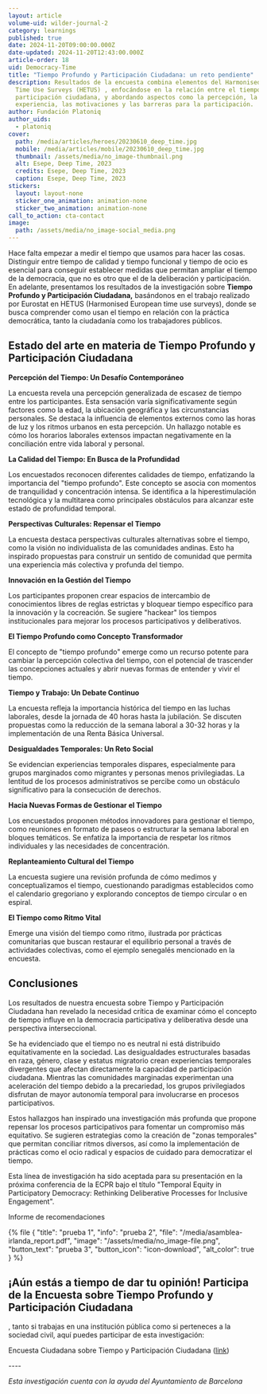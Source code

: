 ```yaml
---
layout: article
volume-uid: wilder-journal-2
category: learnings
published: true
date: 2024-11-20T09:00:00.000Z
date-updated: 2024-11-20T12:43:00.000Z
article-order: 18
uid: Democracy-Time
title: "Tiempo Profundo y Participación Ciudadana: un reto pendiente"
description: Resultados de la encuesta combina elementos del Harmonised European
  Time Use Surveys (HETUS) , enfocándose en la relación entre el tiempo y la
  participación ciudadana, y abordando aspectos como la percepción, la
  experiencia, las motivaciones y las barreras para la participación.
author: Fundación Platoniq
author_uids:
  - platoniq
cover:
  path: /media/articles/heroes/20230610_deep_time.jpg
  mobile: /media/articles/mobile/20230610_deep_time.jpg
  thumbnail: /assets/media/no_image-thumbnail.png
  alt: Esepe, Deep Time, 2023
  credits: Esepe, Deep Time, 2023
  caption: Esepe, Deep Time, 2023
stickers:
  layout: layout-none
  sticker_one_animation: animation-none
  sticker_two_animation: animation-none
call_to_action: cta-contact
image:
  path: /assets/media/no_image-social_media.png
---
```

Hace falta empezar a medir el tiempo que usamos para hacer las cosas. Distinguir entre tiempo de calidad y tiempo funcional y tiempo de ocio es esencial para conseguir establecer medidas que permitan ampliar el tiempo de la democracia, que no es otro que el de la deliberación y participación. En adelante, presentamos los resultados de la investigación sobre **Tiempo Profundo y Participación Ciudadana,** basándonos en el trabajo realizado por Eurostat en HETUS (Harmonised European time use surveys), donde se busca comprender como usan el tiempo en relación con la práctica democrática, tanto la ciudadanía como los trabajadores públicos.

## **Estado del arte en materia de Tiempo Profundo y Participación Ciudadana**

**Percepción del Tiempo: Un Desafío Contemporáneo**

La encuesta revela una percepción generalizada de escasez de tiempo entre los participantes. Esta sensación varía significativamente según factores como la edad, la ubicación geográfica y las circunstancias personales. Se destaca la influencia de elementos externos como las horas de luz y los ritmos urbanos en esta percepción. Un hallazgo notable es cómo los horarios laborales extensos impactan negativamente en la conciliación entre vida laboral y personal.

**La Calidad del Tiempo: En Busca de la Profundidad**

Los encuestados reconocen diferentes calidades de tiempo, enfatizando la importancia del "tiempo profundo". Este concepto se asocia con momentos de tranquilidad y concentración intensa. Se identifica a la hiperestimulación tecnológica y la multitarea como principales obstáculos para alcanzar este estado de profundidad temporal.

**Perspectivas Culturales: Repensar el Tiempo**

La encuesta destaca perspectivas culturales alternativas sobre el tiempo, como la visión no individualista de las comunidades andinas. Esto ha inspirado propuestas para construir un sentido de comunidad que permita una experiencia más colectiva y profunda del tiempo.

**Innovación en la Gestión del Tiempo**

Los participantes proponen crear espacios de intercambio de conocimientos libres de reglas estrictas y bloquear tiempo específico para la innovación y la cocreación. Se sugiere "hackear" los tiempos institucionales para mejorar los procesos participativos y deliberativos.

**El Tiempo Profundo como Concepto Transformador**

El concepto de "tiempo profundo" emerge como un recurso potente para cambiar la percepción colectiva del tiempo, con el potencial de trascender las concepciones actuales y abrir nuevas formas de entender y vivir el tiempo.

**Tiempo y Trabajo: Un Debate Continuo**

La encuesta refleja la importancia histórica del tiempo en las luchas laborales, desde la jornada de 40 horas hasta la jubilación. Se discuten propuestas como la reducción de la semana laboral a 30-32 horas y la implementación de una Renta Básica Universal.

**Desigualdades Temporales: Un Reto Social**

Se evidencian experiencias temporales dispares, especialmente para grupos marginados como migrantes y personas menos privilegiadas. La lentitud de los procesos administrativos se percibe como un obstáculo significativo para la consecución de derechos.

**Hacia Nuevas Formas de Gestionar el Tiempo**

Los encuestados proponen métodos innovadores para gestionar el tiempo, como reuniones en formato de paseos o estructurar la semana laboral en bloques temáticos. Se enfatiza la importancia de respetar los ritmos individuales y las necesidades de concentración.

**Replanteamiento Cultural del Tiempo**

La encuesta sugiere una revisión profunda de cómo medimos y conceptualizamos el tiempo, cuestionando paradigmas establecidos como el calendario gregoriano y explorando conceptos de tiempo circular o en espiral.

**El Tiempo como Ritmo Vital**

Emerge una visión del tiempo como ritmo, ilustrada por prácticas comunitarias que buscan restaurar el equilibrio personal a través de actividades colectivas, como el ejemplo senegalés mencionado en la encuesta.

## Conclusiones

Los resultados de nuestra encuesta sobre Tiempo y Participación Ciudadana han revelado la necesidad crítica de examinar cómo el concepto de tiempo influye en la democracia participativa y deliberativa desde una perspectiva interseccional.

Se ha evidenciado que el tiempo no es neutral ni está distribuido equitativamente en la sociedad. Las desigualdades estructurales basadas en raza, género, clase y estatus migratorio crean experiencias temporales divergentes que afectan directamente la capacidad de participación ciudadana. Mientras las comunidades marginadas experimentan una aceleración del tiempo debido a la precariedad, los grupos privilegiados disfrutan de mayor autonomía temporal para involucrarse en procesos participativos.

Estos hallazgos han inspirado una investigación más profunda que propone repensar los procesos participativos para fomentar un compromiso más equitativo. Se sugieren estrategias como la creación de "zonas temporales" que permitan conciliar ritmos diversos, así como la implementación de prácticas como el ocio radical y espacios de cuidado para democratizar el tiempo.

Esta línea de investigación ha sido aceptada para su presentación en la próxima conferencia de la ECPR bajo el título "Temporal Equity in Participatory Democracy: Rethinking Deliberative Processes for Inclusive Engagement".



Informe de recomendaciones

{% file { "title": "prueba 1", "info": "prueba 2", "file": "/media/asamblea-irlanda_report.pdf", "image": "/assets/media/no_image-file.png", "button_text": "prueba 3", "button_icon": "icon-download", "alt_color": true } %}







## ¡Aún estás a tiempo de dar tu opinión! Participa de la Encuesta sobre Tiempo Profundo y Participación Ciudadana

, tanto si trabajas en una institución pública como si perteneces a la sociedad civil, aquí puedes participar de esta investigación:

Encuesta Ciudadana sobre Tiempo y Participación Ciudadana ([link](https://openspaces.platoniq.net/conferences/FDCD/f/443/)) 

*\----*

*Esta investigación cuenta con la ayuda del Ayuntamiento de Barcelona*
